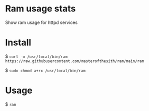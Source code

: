 # Ram usage stats
Show ram usage for httpd services

# Install
$ `curl -o /usr/local/bin/ram https://raw.githubusercontent.com/masterofthesith/ram/main/ram`

$ `sudo chmod a+rx /usr/local/bin/ram`

# Usage
$ `ram`
